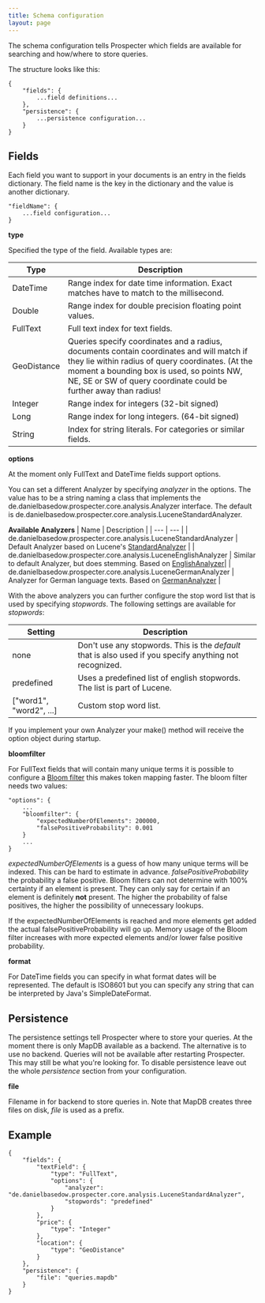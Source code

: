 ```yaml
---
title: Schema configuration
layout: page
---
```


The schema configuration tells Prospecter which fields are available for searching and how/where to store queries.

The structure looks like this:

    {
        "fields": {
            ...field definitions...
        },
        "persistence": {
            ...persistence configuration...
        }
    }

Fields
------
Each field you want to support in your documents is an entry in the fields dictionary. The field name is the key in the
dictionary and the value is another dictionary.

    "fieldName": {
        ...field configuration...
    }

**type**

Specified the type of the field. Available types are:

| Type | Description |
| --- | --- |
| DateTime | Range index for date time information. Exact matches have to match to the millisecond. |
| Double | Range index for double precision floating point values. |
| FullText | Full text index for text fields. |
| GeoDistance | Queries specify coordinates and a radius, documents contain coordinates and will match if they lie within radius of query coordinates. (At the moment a bounding box is used, so points NW, NE, SE or SW of query coordinate could be further away than radius! |
| Integer | Range index for integers (32-bit signed)|
| Long | Range index for long integers. (64-bit signed) |
| String | Index for string literals. For categories or similar fields. |

**options**

At the moment only FullText and DateTime fields support options.

You can set a different Analyzer by specifying *analyzer* in the options. The value has to be a string naming a class
that implements the de.danielbasedow.prospecter.core.analysis.Analyzer interface. The default is
de.danielbasedow.prospecter.core.analysis.LuceneStandardAnalyzer.

**Available Analyzers**
| Name | Description |
| --- | --- |
| de.danielbasedow.prospecter.core.analysis.LuceneStandardAnalyzer | Default Analyzer based on Lucene's [StandardAnalyzer](http://lucene.apache.org/core/4_0_0/analyzers-common/org/apache/lucene/analysis/standard/StandardAnalyzer.html) |
| de.danielbasedow.prospecter.core.analysis.LuceneEnglishAnalyzer | Similar to default Analyzer, but does stemming. Based on [EnglishAnalyzer](http://lucene.apache.org/core/4_0_0/analyzers-common/org/apache/lucene/analysis/en/EnglishAnalyzer.html)|
| de.danielbasedow.prospecter.core.analysis.LuceneGermanAnalyzer | Analyzer for German language texts. Based on [GermanAnalyzer](http://lucene.apache.org/core/4_0_0/analyzers-common/org/apache/lucene/analysis/de/GermanAnalyzer.html) |

With the above analyzers you can further configure the stop word list that is used by specifying *stopwords*. The
following settings are available for *stopwords*:

| Setting | Description |
| --- | --- |
| none | Don't use any stopwords. This is the *default* that is also used if you specify anything not recognized. |
| predefined | Uses a predefined list of english stopwords. The list is part of Lucene. |
| ["word1", "word2", ...] | Custom stop word list. |

If you implement your own Analyzer your make() method will receive the option object during startup.

**bloomfilter**

For FullText fields that will contain many unique terms it is possible to configure a
[Bloom filter](http://en.wikipedia.org/wiki/Bloom_filter) this makes token mapping faster. The bloom filter needs two
values:

    "options": {
        ...
        "bloomfilter": {
            "expectedNumberOfElements": 200000,
            "falsePositiveProbability": 0.001
        }
        ...
    }

*expectedNumberOfElements* is a guess of how many unique terms will be indexed. This can be hard to estimate in advance.
*falsePositiveProbability* the probability a false positive. Bloom filters can not determine with 100% certainty if an
element is present. They can only say for certain if an element is definitely **not** present. The higher the 
probability of false positives, the higher the possibility of unnecessary lookups.

If the expectedNumberOfElements is reached and more elements get added the actual falsePositiveProbability will go up.
Memory usage of the Bloom filter increases with more expected elements and/or lower false positive probability.

**format**

For DateTime fields you can specify in what format dates will be represented. The default is ISO8601 but you can specify
any string that can be interpreted by Java's SimpleDateFormat.


Persistence
-----------
The persistence settings tell Prospecter where to store your queries. At the moment there is only MapDB available as a
backend. The alternative is to use no backend. Queries will not be available after restarting Prospecter. This may still
be what you're looking for. To disable persistence leave out the whole *persistence* section from your configuration.

**file**

Filename in for backend to store queries in. Note that MapDB creates three files on disk, *file* is used as a prefix.

Example
-------
    {
        "fields": {
            "textField": {
                "type": "FullText",
                "options": {
                    "analyzer": "de.danielbasedow.prospecter.core.analysis.LuceneStandardAnalyzer",
                    "stopwords": "predefined"
                }
            },
            "price": {
                "type": "Integer"
            },
            "location": {
                "type": "GeoDistance"
            }
        },
        "persistence": {
            "file": "queries.mapdb"
        }
    }